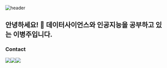 
![header](https://capsule-render.vercel.app/api?type=waving&height=300&color=gradient&customColorList=0,2,2,5,30&text=Lee%20Byeongju&reversal=false&fontAlign=50&textBg=false)  

##  안녕하세요! 👋 데이터사이언스와 인공지능을 공부하고 있는 이병주입니다.  

### Contact
<div style="display:flex; flex-direction:row;">
     <a href="https://www.linkedin.com/in/byeongju-lee-19a9ab259/">
        <img src="https://img.shields.io/badge/LinkedIn-0A66C2?style=for-the-badge&logo=LinkedIn&logoColor=white"> 
    </a>
    <a href="https://www.instagram.com/olld3kr/">
        <img src="https://img.shields.io/badge/Instagram-E4405F?style=for-the-badge&logo=Instagram&logoColor=white"> 
    </a>
    <a href="mailto:wcn05217@naver.com">
        <img src="https://img.shields.io/badge/Mail-19E57F?style=for-the-badge&logo=Mail.Ru&logoColor=white"> 
    </a>
</div><br>
